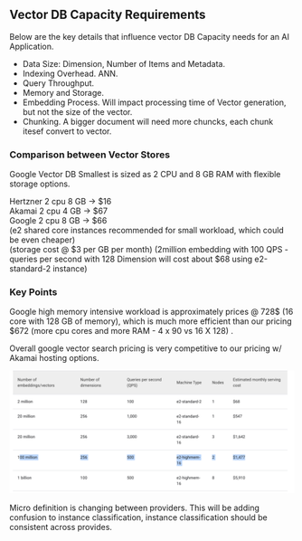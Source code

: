 ## Vector DB Capacity Requirements

Below are the key details that influence vector DB Capacity needs for an AI Application.

- Data Size: Dimension, Number of Items and Metadata.
- Indexing Overhead. ANN.
- Query Throughput.
- Memory and Storage.
- Embedding Process. Will impact processing time of Vector generation, but not the size of the vector.
- Chunking. A bigger document will need more chuncks, each chunk itesef convert to vector.



### Comparison between Vector Stores

Google Vector DB Smallest is sized as 2 CPU and 8 GB RAM with flexible storage options.

Hertzner 2 cpu	8 GB -> $16 <br>
Akamai   2 cpu  4 GB -> $67 <br>
Google   2 cpu  8 GB -> $66 <br>
(e2 shared core instances recommended for small workload, which could be even cheaper) <br>
(storage cost @ $3 per GB per month)
(2million embedding with 100 QPS - queries per second with 128 Dimension will cost about $68 using e2-standard-2 instance)


### Key Points

Google high memory intensive workload is approximately prices @ 728$ (16 core with 128 GB of memory), which is much more efficient than our pricing $672 (more cpu cores and more RAM - 4 x 90 vs 16 X 128) .

Overall google vector search pricing is very competitive to our pricing w/ Akamai hosting options.

![google pricing](google_vector_pricing.png)


Micro definition is changing between providers. This will be adding confusion to instance classification, instance classification should be consistent across provides.


